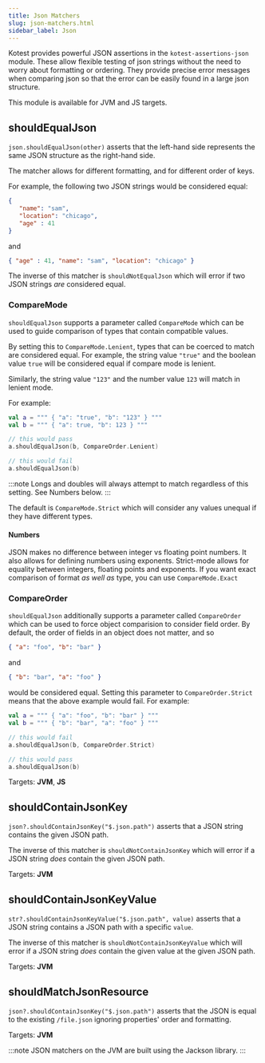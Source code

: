 ```yaml
---
title: Json Matchers
slug: json-matchers.html
sidebar_label: Json
---
```


Kotest provides powerful JSON assertions in the `kotest-assertions-json` module.
These allow flexible testing of json strings without the need to worry about formatting or ordering.
They provide precise error messages when comparing json so that the error can be easily found in a large json structure.

This module is available for JVM and JS targets.

## shouldEqualJson

`json.shouldEqualJson(other)` asserts that the left-hand side represents the same
JSON structure as the right-hand side.

The matcher allows for different formatting, and for different order of keys.

For example, the following two JSON strings would be considered equal:

```json
{
   "name": "sam",
   "location": "chicago",
   "age" : 41
}
```

and

```json
{ "age" : 41, "name": "sam", "location": "chicago" }
```

The inverse of this matcher is `shouldNotEqualJson` which will error if two JSON strings
_are_ considered equal.

### CompareMode

`shouldEqualJson` supports a parameter called `CompareMode` which can be used to guide comparison of types that contain
compatible values.

By setting this to `CompareMode.Lenient`, types that can be coerced to match are considered equal. For example,
the string value `"true"` and the boolean value `true` will be considered equal if compare mode is lenient.

Similarly, the string value `"123"` and the number value `123` will match in lenient mode.

For example:

```kotlin
val a = """ { "a": "true", "b": "123" } """
val b = """ { "a": true, "b": 123 } """

// this would pass
a.shouldEqualJson(b, CompareOrder.Lenient)

// this would fail
a.shouldEqualJson(b)
```

:::note
Longs and doubles will always attempt to match regardless of this setting. See Numbers below.
:::

The default is `CompareMode.Strict` which will consider any values unequal if they have different types.

#### Numbers
JSON makes no difference between integer vs floating point numbers. It also allows for defining numbers using exponents.
Strict-mode allows for equality between integers, floating points and exponents. If you want exact comparison of format
_as well as_ type, you can use `CompareMode.Exact`


### CompareOrder

`shouldEqualJson` additionally supports a parameter called `CompareOrder` which can be used to force object comparision
to consider field order. By default, the order of fields in an object does not matter, and so

```json
{ "a": "foo", "b": "bar" }
```

and

```json
{ "b": "bar", "a": "foo" }
```

would be considered equal. Setting this parameter to `CompareOrder.Strict` means that the above example would fail. For example:

```kotlin
val a = """ { "a": "foo", "b": "bar" } """
val b = """ { "b": "bar", "a": "foo" } """

// this would fail
a.shouldEqualJson(b, CompareOrder.Strict)

// this would pass
a.shouldEqualJson(b)
```

Targets: **JVM**, **JS**

## shouldContainJsonKey

`json?.shouldContainJsonKey("$.json.path")` asserts that a JSON string contains the given JSON path.

The inverse of this matcher is `shouldNotContainJsonKey` which will error if a JSON string _does_ contain the given JSON path.

Targets: **JVM**

## shouldContainJsonKeyValue

`str?.shouldContainJsonKeyValue("$.json.path", value)` asserts that a JSON string contains a JSON path with a specific `value`.

The inverse of this matcher is `shouldNotContainJsonKeyValue` which will error if a JSON string _does_ contain the given value at the given JSON path.

Targets: **JVM**

## shouldMatchJsonResource

`json?.shouldContainJsonKey("$.json.path")` asserts that the JSON is equal to the existing `/file.json` ignoring properties' order and formatting.

Targets: **JVM**

:::note
JSON matchers on the JVM are built using the Jackson library.
:::

